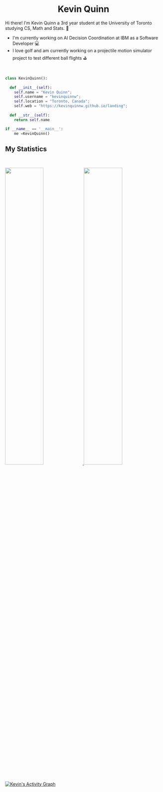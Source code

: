 <h1 align="center">
  <b>Kevin Quinn</b>
</h1>

Hi there! I'm Kevin Quinn a 3rd year student at the University of Toronto studying CS, Math and Stats. :school_satchel:
- I'm currently working on AI Decision Coordination at IBM as a Software Developer :computer:
- I love golf and am currently working on a projectile motion simulator project to test different ball flights :golf:
<br>

```python
class KevinQuinn():
    
  def __init__(self):
    self.name = "Kevin Quinn";
    self.username = "kevinquinnw";
    self.location = "Toronto, Canada";
    self.web = "https://kevinquinnw.github.io/landing";
  
  def __str__(self):
    return self.name

if __name__ == '__main__':
    me =KevinQuinn()
```

## My Statistics

<br/>
<p align="left">
  <a href="https://kevinquinnw.github.io/landing">
  <img width="49.5%" src="https://github-readme-stats.vercel.app/api?username=kevinquinnw&show_icons=true&theme=gruvbox&hide_border=true" />
    <img width="49.5%" src="https://github-readme-streak-stats.herokuapp.com/?user=kevinquinnw&theme=gruvbox&hide_border=true" />
  </a>
</p>
<br>

[![Kevin's Activity Graph](https://activity-graph.herokuapp.com/graph?username=kevinquinnw&custom_title=Kevin%20Quinn's%20Contribution%20Graph&theme=gruvbox&bg_color=282828&hide_border=true&line=d1a01f&point=c58545)](https://kevinquinnw.github.io/landing)
